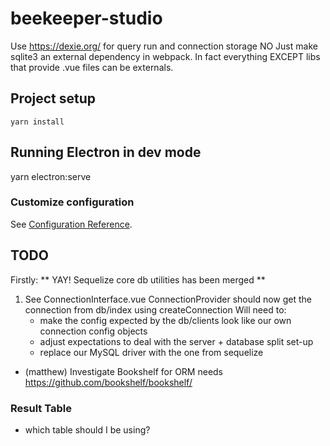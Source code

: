 # beekeeper-studio


Use https://dexie.org/ for query run and connection storage
NO
Just make sqlite3 an external dependency in webpack.
In fact everything EXCEPT libs that provide .vue files can be externals.

## Project setup
```
yarn install
```

## Running Electron in dev mode

yarn electron:serve


### Customize configuration
See [Configuration Reference](https://cli.vuejs.org/config/).



## TODO

Firstly: ** YAY! Sequelize core db utilities has been merged **

1. See ConnectionInterface.vue
  ConnectionProvider should now get the connection from db/index using createConnection
  Will need to:
    - make the config expected by the db/clients look like our own connection config objects
    - adjust expectations to deal with the server + database split set-up
    - replace our MySQL driver with the one from sequelize


- (matthew) Investigate Bookshelf for ORM needs https://github.com/bookshelf/bookshelf/



### Result Table

- which table should I be using?